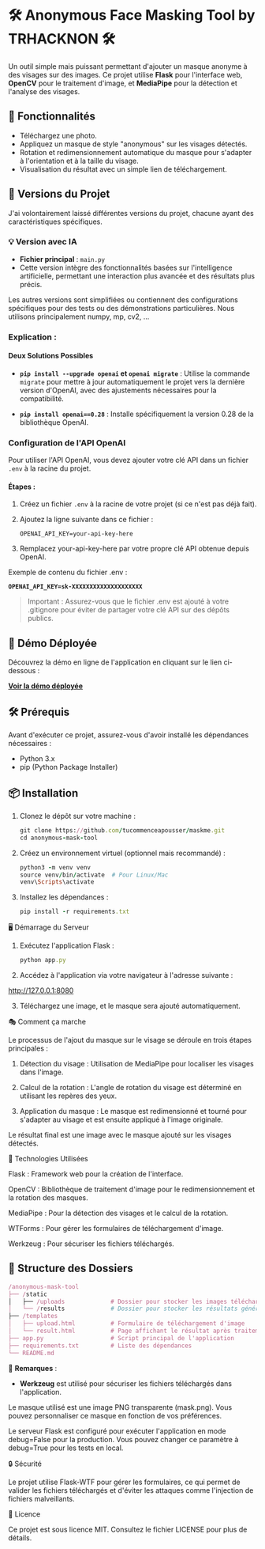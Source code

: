 # 🛠️ **Anonymous Face Masking Tool by TRHACKNON** 🛠️

Un outil simple mais puissant permettant d'ajouter un masque anonyme à des visages sur des images. Ce projet utilise **Flask** pour l'interface web, **OpenCV** pour le traitement d'image, et **MediaPipe** pour la détection et l'analyse des visages.

## 🚀 **Fonctionnalités**

- Téléchargez une photo.
- Appliquez un masque de style "anonymous" sur les visages détectés.
- Rotation et redimensionnement automatique du masque pour s'adapter à l'orientation et à la taille du visage.
- Visualisation du résultat avec un simple lien de téléchargement.

## 📝 **Versions du Projet**

J'ai volontairement laissé différentes versions du projet, chacune ayant des caractéristiques spécifiques. 

### 💡 **Version avec IA**
- **Fichier principal** : `main.py`
- Cette version intègre des fonctionnalités basées sur l'intelligence artificielle, permettant une interaction plus avancée et des résultats plus précis. 

Les autres versions sont simplifiées ou contiennent des configurations spécifiques pour des tests ou des démonstrations particulières.
Nous utilisons principalement numpy, mp, cv2, ...

### Explication :
#### Deux Solutions Possibles

- **`pip install --upgrade openai` et `openai migrate`** : Utilise la commande `migrate` pour mettre à jour automatiquement le projet vers la dernière version d'OpenAI, avec des ajustements nécessaires pour la compatibilité.

- **`pip install openai==0.28`** : Installe spécifiquement la version 0.28 de la bibliothèque OpenAI.

### Configuration de l'API OpenAI

Pour utiliser l'API OpenAI, vous devez ajouter votre clé API dans un fichier `.env` à la racine du projet.

#### Étapes :

1. Créez un fichier `.env` à la racine de votre projet (si ce n'est pas déjà fait).
2. Ajoutez la ligne suivante dans ce fichier :

   ```dotenv
   OPENAI_API_KEY=your-api-key-here
   ```
3. Remplacez your-api-key-here par votre propre clé API obtenue depuis OpenAI.



Exemple de contenu du fichier .env :

**`OPENAI_API_KEY=sk-XXXXXXXXXXXXXXXXXXXX`**

> Important : Assurez-vous que le fichier .env est ajouté à votre .gitignore pour éviter de partager votre clé API sur des dépôts publics.






## 🚀 **Démo Déployée**

Découvrez la démo en ligne de l'application en cliquant sur le lien ci-dessous :

[**Voir la démo déployée**](https://maskme-trkn.replit.app/)

## 🛠️ **Prérequis**

Avant d'exécuter ce projet, assurez-vous d'avoir installé les dépendances nécessaires :

- Python 3.x
- pip (Python Package Installer)

## 📦 **Installation**

1. Clonez le dépôt sur votre machine :

   ```ruby
   git clone https://github.com/tucommenceapousser/maskme.git
   cd anonymous-mask-tool
   ```

2. Créez un environnement virtuel (optionnel mais recommandé) :

   ```ruby
   python3 -m venv venv
   source venv/bin/activate  # Pour Linux/Mac
   venv\Scripts\activate
   ```

3. Installez les dépendances :

   ```ruby
   pip install -r requirements.txt
   ```


🖥️ Démarrage du Serveur

1. Exécutez l'application Flask :

   ```ruby
   python app.py
   ```

2. Accédez à l'application via votre navigateur à l'adresse suivante :

http://127.0.0.1:8080


3. Téléchargez une image, et le masque sera ajouté automatiquement.



🎭 Comment ça marche

Le processus de l'ajout du masque sur le visage se déroule en trois étapes principales :

1. Détection du visage : Utilisation de MediaPipe pour localiser les visages dans l'image.


2. Calcul de la rotation : L'angle de rotation du visage est déterminé en utilisant les repères des yeux.


3. Application du masque : Le masque est redimensionné et tourné pour s'adapter au visage et est ensuite appliqué à l'image originale.



Le résultat final est une image avec le masque ajouté sur les visages détectés.

🔧 Technologies Utilisées

Flask : Framework web pour la création de l'interface.

OpenCV : Bibliothèque de traitement d'image pour le redimensionnement et la rotation des masques.

MediaPipe : Pour la détection des visages et le calcul de la rotation.

WTForms : Pour gérer les formulaires de téléchargement d'image.

Werkzeug : Pour sécuriser les fichiers téléchargés.


## 📁 **Structure des Dossiers**

   ```ruby
/anonymous-mask-tool
├── /static
│   ├── /uploads             # Dossier pour stocker les images téléchargées
│   └── /results             # Dossier pour stocker les résultats générés
├── /templates
│   ├── upload.html          # Formulaire de téléchargement d'image
│   └── result.html          # Page affichant le résultat après traitement
├── app.py                   # Script principal de l'application
├── requirements.txt         # Liste des dépendances
└── README.md
   ```

📌 **Remarques** :  
- **Werkzeug** est utilisé pour sécuriser les fichiers téléchargés dans l'application.


Le masque utilisé est une image PNG transparente (mask.png). Vous pouvez personnaliser ce masque en fonction de vos préférences.

Le serveur Flask est configuré pour exécuter l'application en mode debug=False pour la production. Vous pouvez changer ce paramètre à debug=True pour les tests en local.


🔒 Sécurité

Le projet utilise Flask-WTF pour gérer les formulaires, ce qui permet de valider les fichiers téléchargés et d'éviter les attaques comme l'injection de fichiers malveillants.

📄 Licence

Ce projet est sous licence MIT. Consultez le fichier LICENSE pour plus de détails.
